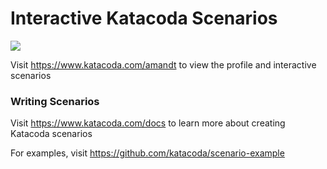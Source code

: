 # Interactive Katacoda Scenarios

[![](http://shields.katacoda.com/katacoda/amandt/count.svg)](https://www.katacoda.com/amandt "Get your profile on Katacoda.com")

Visit https://www.katacoda.com/amandt to view the profile and interactive scenarios

### Writing Scenarios
Visit https://www.katacoda.com/docs to learn more about creating Katacoda scenarios

For examples, visit https://github.com/katacoda/scenario-example
